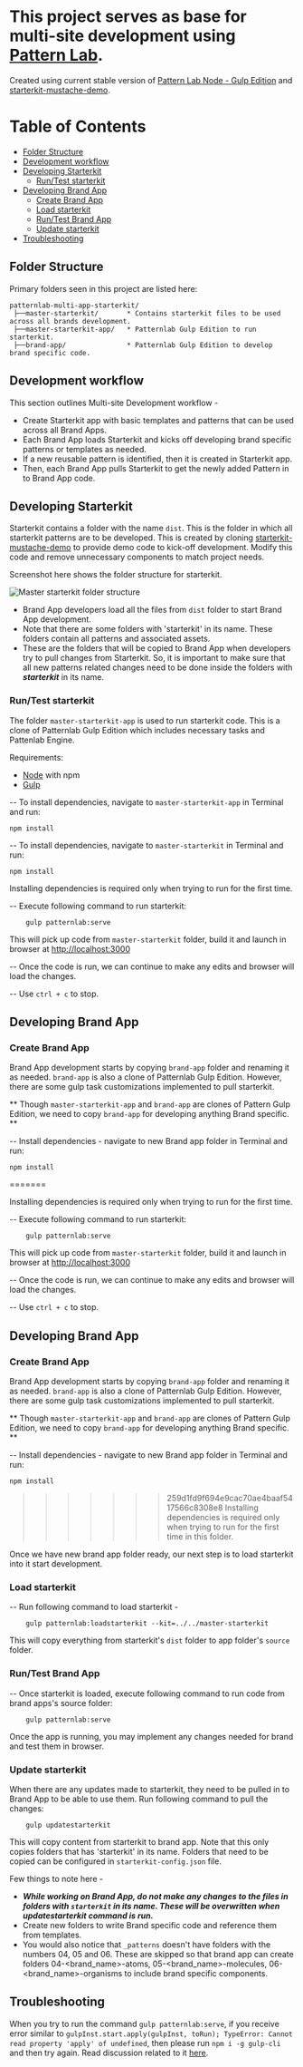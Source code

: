 # This project serves as base for multi-site development using [Pattern Lab](https://patternlab.io/).

Created using current stable version of [Pattern Lab Node - Gulp Edition](https://github.com/pattern-lab/edition-node-gulp/releases/tag/v1.3.4) and [starterkit-mustache-demo](https://github.com/pattern-lab/starterkit-mustache-demo).

# Table of Contents
- [Folder Structure](#folder-structure)
- [Development workflow](#development-workflow)
- [Developing Starterkit](#develop-starterkit)
    - [Run/Test starterkit](#run-starterkit)
- [Developing Brand App](#develop-brand-app)
    - [Create Brand App](#create-brand-app)
    - [Load starterkit](#load-starterkit)
    - [Run/Test Brand App](#run-brand-app)
    - [Update starterkit](#update-starterkit)
- [Troubleshooting](#troubleshooting)

<a name="folder-structure"></a>
## Folder Structure
Primary folders seen in this project are listed here:
```
patternlab-multi-app-starterkit/
 ├──master-starterkit/       * Contains starterkit files to be used across all brands development.
 ├──master-starterkit-app/   * Patternlab Gulp Edition to run starterkit.
 ├──brand-app/               * Patternlab Gulp Edition to develop brand specific code.
```

<a name="development-workflow"></a>
## Development workflow

This section outlines Multi-site Development workflow -
- Create Starterkit app with basic templates and patterns that can be used across all Brand Apps.
- Each Brand App loads Starterkit and kicks off developing brand specific patterns or templates as needed.
- If a new reusable pattern is identified, then it is created in Starterkit app.
- Then, each Brand App pulls Starterkit to get the newly added Pattern in to Brand App code.

<a name="develop-starterkit"></a>
## Developing Starterkit
Starterkit contains a folder with the name `dist`. This is the folder in which all starterkit patterns are to be developed. This is created by cloning [starterkit-mustache-demo](https://github.com/pattern-lab/starterkit-mustache-demo) to provide demo code to kick-off development. Modify this code and remove unnecessary components to match project needs.

Screenshot here shows the folder structure for starterkit.

![Master starterkit folder structure](master-starterkit-folders.jpg)
- Brand App developers load all the files from `dist` folder to start Brand App development.
- Note that there are some folders with 'starterkit' in its name. These folders contain all patterns and associated assets.
- These are the folders that will be copied to Brand App when developers try to pull changes from Starterkit. So, it is important to make sure that all new patterns related changes need to be done inside the folders with **_starterkit_** in its name.

<a name="run-starterkit"></a>
### Run/Test starterkit
The folder `master-starterkit-app` is used to run starterkit code. This is a clone of Patternlab Gulp Edition which includes necessary tasks and Pattenlab Engine.

Requirements:

* [Node](https://nodejs.org/en/) with npm
* [Gulp](http://gulpjs.com/)

-- To install dependencies, navigate to `master-starterkit-app` in Terminal and run:

    npm install
	
-- To install dependencies, navigate to `master-starterkit` in Terminal and run:

    npm install

Installing dependencies is required only when trying to run for the first time.

-- Execute following command to run starterkit:

        gulp patternlab:serve

This will pick up code from `master-starterkit` folder, build it and launch in browser at [http://localhost:3000](http://localhost:3000)

-- Once the code is run, we can continue to make any edits and browser will load the changes.

-- Use `ctrl + c` to stop.

<a name="develop-brand-app"></a>
## Developing Brand App

<a name="create-brand-app"></a>
### Create Brand App
Brand App development starts by copying `brand-app` folder and renaming it as needed. `brand-app` is also a clone of Patternlab Gulp Edition. However, there are some gulp task customizations implemented to pull starterkit.

** Though `master-starterkit-app` and `brand-app` are clones of Pattern Gulp Edition, we need to copy `brand-app` for developing anything Brand specific. **

-- Install dependencies - navigate to new Brand app folder in Terminal and run:

    npm install

=======

Installing dependencies is required only when trying to run for the first time.

-- Execute following command to run starterkit:

        gulp patternlab:serve

This will pick up code from `master-starterkit` folder, build it and launch in browser at [http://localhost:3000](http://localhost:3000)

-- Once the code is run, we can continue to make any edits and browser will load the changes.

-- Use `ctrl + c` to stop.

<a name="develop-brand-app"></a>
## Developing Brand App

<a name="create-brand-app"></a>
### Create Brand App
Brand App development starts by copying `brand-app` folder and renaming it as needed. `brand-app` is also a clone of Patternlab Gulp Edition. However, there are some gulp task customizations implemented to pull starterkit.

** Though `master-starterkit-app` and `brand-app` are clones of Pattern Gulp Edition, we need to copy `brand-app` for developing anything Brand specific. **

-- Install dependencies - navigate to new Brand app folder in Terminal and run:

    npm install

>>>>>>> 259d1fd9f694e9cac70ae4baaf5417566c8308e8
Installing dependencies is required only when trying to run for the first time in this folder.

Once we have new brand app folder ready, our next step is to load starterkit into it start development.

<a name="load-starterkit"></a>
### Load starterkit
-- Run following command to load starterkit -

        gulp patternlab:loadstarterkit --kit=../../master-starterkit

This will copy everything from starterkit's `dist` folder to app folder's `source` folder.

<a name="run-brand-app"></a>
### Run/Test Brand App
-- Once starterkit is loaded, execute following command to run code from brand apps's source folder:

        gulp patternlab:serve

Once the app is running, you may implement any changes needed for brand and test them in browser.

<a name="update-starterkit"></a>
### Update starterkit
When there are any updates made to starterkit, they need to be pulled in to Brand App to be able to use them. Run following command to pull the changes:

        gulp updatestarterkit

This will copy content from starterkit to brand app. Note that this only copies folders that has 'starterkit' in its name. Folders that need to be copied can be configured in `starterkit-config.json` file.

 Few things to note here -


- **_While working on Brand App, do not make any changes to the files in folders with `starterkit` in its name. These will be overwritten when updatestarterkit command is run._**
- Create new folders to write Brand specific code and reference them from templates.
- You would also notice that `_patterns` doesn't have folders with the numbers 04, 05 and 06. These are skipped so that brand app can create folders 04-<brand_name>-atoms, 05-<brand_name>-molecules, 06-<brand_name>-organisms to include brand specific components.

<a name="troubleshooting"></a>
## Troubleshooting
When you try to run the command `gulp patternlab:serve`, if you receive error similar to `gulpInst.start.apply(gulpInst, toRun); TypeError: Cannot read property 'apply' of undefined`, then please run `npm i -g gulp-cli` and then try again. Read discussion related to it [here](https://github.com/gulpjs/gulp-cli/issues/84).
